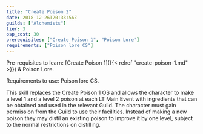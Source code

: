 ```yaml
---
title: "Create Poison 2"
date: 2018-12-26T20:33:56Z
guilds: ["Alchemists"]
tier: 3
osp_cost: 30
prerequisites: ["Create Poison 1", "Poison Lore"]
requirements: ["Poison lore CS"]
---
```

Pre-requisites to learn: [Create Poison 1]({{< relref "create-poison-1.md" >}}) & Poison Lore.

Requirements to use: Poison lore CS.

This skill replaces the Create Poison 1 OS and allows the character to make a level 1 and a level 2 poison at each LT Main Event with ingredients that can be obtained and used in the relevant Guild. The character must gain permission from the Guild to use their facilities. Instead of making a new poison they may distil an existing poison to improve it by one level, subject to the normal restrictions on distilling.
